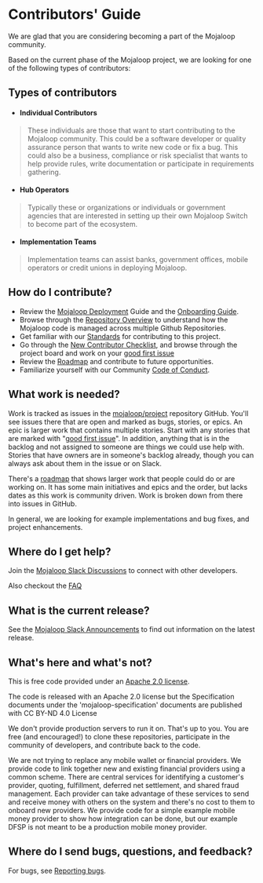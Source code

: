 # Contributors' Guide

We are glad that you are considering becoming a part of the Mojaloop community. 

Based on the current phase of the Mojaloop project, we are looking for one of the following types of contributors:

## Types of contributors
- #### Individual Contributors

> These individuals are those that want to start contributing to the Mojaloop community. This could be a software developer or quality assurance person that wants to write new code or fix a bug. This could also be a business, compliance or risk specialist that wants to help provide rules, write documentation or participate in requirements gathering.

- #### Hub Operators

> Typically these or organizations or individuals or government agencies that are interested in setting up their own Mojaloop Switch to become part of the ecosystem.

- #### Implementation Teams

> Implementation teams can assist banks, government offices, mobile operators or credit unions in deploying Mojaloop.


## How do I contribute?

* Review the [Mojaloop Deployment](https://docs.mojaloop.io/documentation/deployment-guide/) Guide and the [Onboarding Guide](https://github.com/mojaloop/mojaloop/blob/master/onboarding.md).
* Browse through the [Repository Overview](https://docs.mojaloop.io/documentation/repositories/) to understand how the Mojaloop code is managed across multiple Github Repositories.
* Get familiar with our [Standards](../standards/guide.md) for contributing to this project.
* Go through the [New Contributor Checklist](./new-contributor-checklist.md), and browse through the project board and work on your [good first issue](https://github.com/mojaloop/project/issues?q=is%3Aopen+is%3Aissue+label%3A%22good+first+issue%22)
* Review the [Roadmap](../mojaloop-roadmap.md) and contribute to future opportunities.
* Familiarize yourself with our Community [Code of Conduct](./code-of-conduct.md).

## What work is needed?

Work is tracked as issues in the [mojaloop/project](https://github.com/mojaloop/project) repository GitHub. You'll see issues there that are open and marked as bugs, stories, or epics. An epic is larger work that contains multiple stories. Start with any stories that are marked with "[good first issue](https://github.com/mojaloop/project/issues?q=is%3Aopen+is%3Aissue+label%3A%22good+first+issue%22)". In addition, anything that is in the backlog and not assigned to someone are things we could use help with. Stories that have owners are in someone's backlog already, though you can always ask about them in the issue or on Slack.

There's a [roadmap](../mojaloop-roadmap.md) that shows larger work that people could do or are working on. It has some main initiatives and epics and the order, but lacks dates as this work is community driven. Work is broken down from there into issues in GitHub.

In general, we are looking for example implementations and bug fixes, and project enhancements.

## Where do I get help?

Join the [Mojaloop Slack Discussions](https://join.slack.com/t/mojaloop/shared_invite/zt-1qy6f3fs0-xYfqfIHJ6zFfNXb0XRpiHw) to connect with other developers.

Also checkout the [FAQ](https://github.com/mojaloop/documentation/blob/master/contributors-guide/frequently-asked-questions.md)

## What is the current release?

See the [Mojaloop Slack Announcements](https://mojaloop.slack.com/messages/CG3MAJZ5J) to find out information on the latest release.

## What's here and what's not?

This is free code provided under an [Apache 2.0 license](https://github.com/mojaloop/mojaloop/blob/master/LICENSE.md).

The code is released with an Apache 2.0 license but the Specification documents under the 'mojaloop-specification' documents are published with CC BY-ND 4.0 License

We don't provide production servers to run it on. That's up to you. You are free \(and encouraged!\) to clone these repositories, participate in the community of developers, and contribute back to the code.

We are not trying to replace any mobile wallet or financial providers. We provide code to link together new and existing financial providers using a common scheme. There are central services for identifying a customer's provider, quoting, fulfillment, deferred net settlement, and shared fraud management. Each provider can take advantage of these services to send and receive money with others on the system and there's no cost to them to onboard new providers. We provide code for a simple example mobile money provider to show how integration can be done, but our example DFSP is not meant to be a production mobile money provider.

## Where do I send bugs, questions, and feedback?

For bugs, see [Reporting bugs](https://github.com/mojaloop/mojaloop/blob/master/contribute/Reporting-Bugs.md).